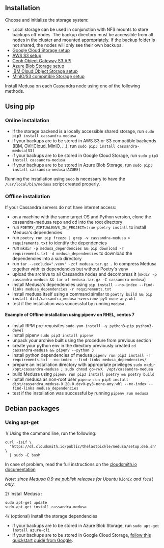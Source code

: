 Installation
------------
Choose and initialize the storage system:

* Local storage can be used in conjunction with NFS mounts to store backups off nodes. The backup directory must be accessible from all nodes in the cluster and mounted appropriately. If the backup folder is not shared, the nodes will only see their own backups.
* [Google Cloud Storage setup](/docs/gcs_setup.md)
* [AWS S3 setup](/docs/aws_s3_setup.md)
* [Ceph Object Gateway S3 API](/docs/ceph_s3_setup.md)
* [Azure Blob Storage setup](/docs/azure_blobs_setup.md)
* [IBM Cloud Object Storage setup](/docs/ibm_cloud_setup.md)
* [MinIO/S3 compatible Storage setup](/docs/minio_setup.md)

Install Medusa on each Cassandra node using one of the following methods.

## Using pip
### Online installation

* if the storage backend is a locally accessible shared storage, run `sudo pip3 install cassandra-medusa`
* if your backups are to be stored in AWS S3 or S3 compatible backends (IBM, OVHCloud, MinIO, ...), run `sudo pip3 install cassandra-medusa[S3]`
* if your backups are to be stored in Google Cloud Storage, run `sudo pip3 install cassandra-medusa`
* if your backups are to be stored in Azure Blob Storage, run `sudo pip3 install cassandra-medusa[AZURE]`

Running the installation using `sudo` is necessary to have the `/usr/local/bin/medusa` script created properly.

### Offline installation

If your Cassandra servers do not have internet access:  

- on a machine with the same target OS and Python version, clone the cassandra-medusa repo and cd into the root directory
- run `POETRY_VIRTUALENVS_IN_PROJECT=true poetry install` to install Medusa's dependencies
- run `poetry run pip freeze | grep -v cassandra-medusa > requirements.txt` to identify the dependencies
- run `mkdir -p medusa_dependencies && pip download -r requirements.txt -d medusa_dependencies` to download the dependencies into a sub directory
- run `tar --exclude=".venv" -zcf medusa.tar.gz .` to compress Medusa together with its dependencies but without Poetry's venv
- upload the archive to all Cassandra nodes and decompress it (`mkdir -p cassandra-medusa && tar xf medusa.tar.gz -C cassandra-medusa`)
- install Medusa's dependencies using `pip install --no-index --find-links medusa_dependencies -r requirements.txt`
- install medusa itself using a command similar to `poetry build && pip install dist/cassandra_medusa-<version>-py3-none-any.whl`
- test if the installation was successful by running `medusa` 

#### Example of Offline installation using pipenv on RHEL, centos 7

- install RPM pre-requisites `sudo yum install -y python3-pip python3-devel`
- install pipenv `sudo pip3 install pipenv`
- unpack your archive built using the procedure from previous section
- create your python env in the directory previously created `cd cassandra-medusa && pipenv --python 3`
- install python dependencies of medusa `pipenv run pip3 install -r requirements.txt --no-index --find-links medusa_dependencies/`
- prepare an installation directory with appropriate privileges `sudo mkdir /opt/cassandra-medusa ; sudo chmod go+rwX  /opt/cassandra-medusa`
- build Medusa using `pipenv run pip3 install poetry && poetry build`
- install medusa as non-root user `pipenv run pip3 install dist/cassandra_medusa-0.20.0.dev0-py3-none-any.whl --no-index --find-links medusa_dependencies`
- test if the installation was successful by running `pipenv run medusa` 

## Debian packages
### Using apt-get
1/ Using the command line, run the following:

```
curl -1sLf \
  'https://dl.cloudsmith.io/public/thelastpickle/medusa/setup.deb.sh' \
  | sudo -E bash
```

In case of problem, read the full instructions on the [cloudsmith.io documentation](https://cloudsmith.io/~thelastpickle/repos/medusa/setup/#formats-deb)

*Note: since Medusa 0.9 we publish releases for Ubuntu `bionic` and `focal` only.*

2/ Install Medusa :

```
sudo apt-get update
sudo apt-get install cassandra-medusa
```

4/ (optional) Install the storage dependencies

* if your backups are to be stored in Azure Blob Storage, run `sudo apt-get install azure-cli`
* if your backups are to be stored in Google Cloud Storage, [follow this quickstart guide from Google](https://cloud.google.com/sdk/docs/quickstart-debian-ubuntu).
